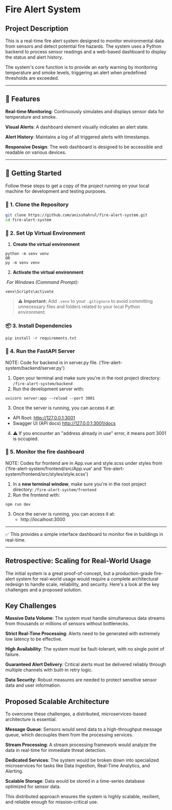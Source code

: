 # Fire Alert System
## Project Description

This is a real-time fire alert system designed to monitor environmental data from sensors and detect potential fire hazards. The system uses a Python backend to process sensor readings and a web-based dashboard to display the status and alert history.

The system's core function is to provide an early warning by monitoring temperature and smoke levels, triggering an alert when predefined thresholds are exceeded.

 --- 
 
## 📁 Features

**Real-time Monitoring**: Continuously simulates and displays sensor data for temperature and smoke.

**Visual Alerts**: A dashboard element visually indicates an alert state.

**Alert History**: Maintains a log of all triggered alerts with timestamps.

**Responsive Design**: The web dashboard is designed to be accessible and readable on various devices.

---

## 🚀 Getting Started
Follow these steps to get a copy of the project running on your local machine for development and testing purposes.

### 📁 1. Clone the Repository
```bash
git clone https://github.com/anisshahrul/fire-alert-system.git
cd fire-alert-system
```

### 🐍 2. Set Up Virtual Environment

1. **Create the virtual environment**  
```venv
python -m venv venv 
OR
py -m venv venv
```

2. **Activate the virtual environment**

 *For Windows (Command Prompt):*  
```activate
venv\Scripts\activate
```

> ⚠️ **Important:** Add `.venv` to your `.gitignore` to avoid committing unnecessary files and folders related to your local Python environment.

### 📦 3. Install Dependencies

```pip
pip install -r requirements.txt
```

### 🚦 4. Run the FastAPI Server

NOTE: Code for backend is in server.py file. ('fire-alert-system/backend/server.py')

1. Open your terminal and make sure you're in the root project directory:
`/fire-alert-system/backend`
2. Run the development server with: 
```uvicorn
uvicorn server:app --reload --port 3001
``` 
3. Once the server is running, you can access it at:
- API Root: http://127.0.0.1:3001
- Swagger UI (API docs) http://127.0.0.1:3001/docs
4. ⚠️ If you encounter an "address already in use" error, it means port 3001 is occupied.

### 🎈 5. Monitor the fire dashboard

NOTE: Codes for frontend are in App.vue and style.scss under styles from ('fire-alert-system/frontend/src/App.vue' and 'fire-alert-system/frontend/src/styles/style.scss')

1. In a **new terminal window**, make sure you're in the root project directory:
`/fire-alert-system/frontend`
2. Run the frontend with:
```npm
npm run dev
```
3. Once the server is running, you can access it at:
   - http://localhost:3000
---

✅ This provides a simple interface dashboard to monitor fire in buildings in real-time.

---

## Retrospective: Scaling for Real-World Usage

The initial system is a great proof-of-concept, but a production-grade fire-alert system for real-world usage would require a complete architectural redesign to handle scale, reliability, and security. Here's a look at the key challenges and a proposed solution.

## Key Challenges

**Massive Data Volume**: The system must handle simultaneous data streams from thousands or millions of sensors without bottlenecks.

**Strict Real-Time Processing**: Alerts need to be generated with extremely low latency to be effective.

**High Availability**: The system must be fault-tolerant, with no single point of failure.

**Guaranteed Alert Delivery**: Critical alerts must be delivered reliably through multiple channels with built-in retry logic.

**Data Security**: Robust measures are needed to protect sensitive sensor data and user information.

## Proposed Scalable Architecture

To overcome these challenges, a distributed, microservices-based architecture is essential.

**Message Queue**: Sensors would send data to a high-throughput message queue, which decouples them from the processing services.

**Stream Processing**: A stream processing framework would analyze the data in real-time for immediate threat detection.

**Dedicated Services**: The system would be broken down into specialized microservices for tasks like Data Ingestion, Real-Time Analytics, and Alerting.

**Scalable Storage**: Data would be stored in a time-series database optimized for sensor data.

This distributed approach ensures the system is highly scalable, resilient, and reliable enough for mission-critical use.
